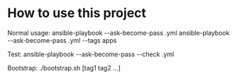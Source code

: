 # How to use this project

Normal usage:
    ansible-playbook --ask-become-pass <playbook>.yml
    ansible-playbook --ask-become-pass <playbook>.yml --tags apps

Test:
    ansible-playbook --ask-become-pass --check <playbook>.yml

Bootstrap:
    ./bootstrap.sh [tag1 tag2 ...]
